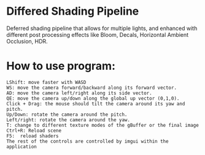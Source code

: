# Differed Shading Pipeline
Deferred shading pipeline that allows for multiple lights, and enhanced with different post processing effects like Bloom, Decals, Horizontal Ambient Occlusion, HDR.

# How to use program: 
	LShift: move faster with WASD
	WS: move the camera forward/backward along its forward vector.
	AD: move the camera left/right along its side vector.
	QE: move the camera up/down along the global up vector (0,1,0).
	Click + Drag: the mouse should tilt the camera around its yaw and pitch.
	Up/Down: rotate the camera around the pitch.
	Left/right: rotate the camera around the yaw.
	T: change to different texture modes of the gBuffer or the final image
	Ctrl+R: Reload scene
	F5:  reload shaders
	The rest of the controls are controlled by imgui within the application
